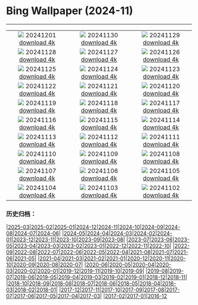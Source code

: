 # Bing Wallpaper (2024-11)
**************
| | | |
|:-:|:-:|:-:|
| ![](https://www.bing.com/th?id=OHR.KilchurnAutumn_FR-CA4166920204_1920x1080.jpg) 20241201 [download 4k](https://www.bing.com/th?id=OHR.KilchurnAutumn_FR-CA4166920204_UHD.jpg) | ![](https://www.bing.com/th?id=OHR.MtStMichel_FR-CA3710121218_1920x1080.jpg) 20241130 [download 4k](https://www.bing.com/th?id=OHR.MtStMichel_FR-CA3710121218_UHD.jpg) | ![](https://www.bing.com/th?id=OHR.AssiniboineTS_FR-CA9587536433_1920x1080.jpg) 20241129 [download 4k](https://www.bing.com/th?id=OHR.AssiniboineTS_FR-CA9587536433_UHD.jpg) |
| ![](https://www.bing.com/th?id=OHR.SemoisRiver_FR-CA9191574002_1920x1080.jpg) 20241128 [download 4k](https://www.bing.com/th?id=OHR.SemoisRiver_FR-CA9191574002_UHD.jpg) | ![](https://www.bing.com/th?id=OHR.TrulliGrove_FR-CA8975860465_1920x1080.jpg) 20241127 [download 4k](https://www.bing.com/th?id=OHR.TrulliGrove_FR-CA8975860465_UHD.jpg) | ![](https://www.bing.com/th?id=OHR.AmboseliGiraffes_FR-CA7584281914_1920x1080.jpg) 20241126 [download 4k](https://www.bing.com/th?id=OHR.AmboseliGiraffes_FR-CA7584281914_UHD.jpg) |
| ![](https://www.bing.com/th?id=OHR.SonomaCoast_FR-CA8588689365_1920x1080.jpg) 20241125 [download 4k](https://www.bing.com/th?id=OHR.SonomaCoast_FR-CA8588689365_UHD.jpg) | ![](https://www.bing.com/th?id=OHR.FibonacciAloe_FR-CA8173645848_1920x1080.jpg) 20241124 [download 4k](https://www.bing.com/th?id=OHR.FibonacciAloe_FR-CA8173645848_UHD.jpg) | ![](https://www.bing.com/th?id=OHR.ZafraCastle_FR-CA7635985017_1920x1080.jpg) 20241123 [download 4k](https://www.bing.com/th?id=OHR.ZafraCastle_FR-CA7635985017_UHD.jpg) |
| ![](https://www.bing.com/th?id=OHR.AspenTrees_FR-CA5793421150_1920x1080.jpg) 20241122 [download 4k](https://www.bing.com/th?id=OHR.AspenTrees_FR-CA5793421150_UHD.jpg) | ![](https://www.bing.com/th?id=OHR.BeyondSaype_FR-CA5362056492_1920x1080.jpg) 20241121 [download 4k](https://www.bing.com/th?id=OHR.BeyondSaype_FR-CA5362056492_UHD.jpg) | ![](https://www.bing.com/th?id=OHR.TasmansArch_FR-CA4703673291_1920x1080.jpg) 20241120 [download 4k](https://www.bing.com/th?id=OHR.TasmansArch_FR-CA4703673291_UHD.jpg) |
| ![](https://www.bing.com/th?id=OHR.PorthcawlLighthouse_FR-CA2947887858_1920x1080.jpg) 20241119 [download 4k](https://www.bing.com/th?id=OHR.PorthcawlLighthouse_FR-CA2947887858_UHD.jpg) | ![](https://www.bing.com/th?id=OHR.RedStag_FR-CA2767952011_1920x1080.jpg) 20241118 [download 4k](https://www.bing.com/th?id=OHR.RedStag_FR-CA2767952011_UHD.jpg) | ![](https://www.bing.com/th?id=OHR.FrieslandNetherlands_FR-CA2531468545_1920x1080.jpg) 20241117 [download 4k](https://www.bing.com/th?id=OHR.FrieslandNetherlands_FR-CA2531468545_UHD.jpg) |
| ![](https://www.bing.com/th?id=OHR.YiPengLanterns_FR-CA2324998357_1920x1080.jpg) 20241116 [download 4k](https://www.bing.com/th?id=OHR.YiPengLanterns_FR-CA2324998357_UHD.jpg) | ![](https://www.bing.com/th?id=OHR.ManarolaItaly_FR-CA2770338170_1920x1080.jpg) 20241115 [download 4k](https://www.bing.com/th?id=OHR.ManarolaItaly_FR-CA2770338170_UHD.jpg) | ![](https://www.bing.com/th?id=OHR.KelpForest_FR-CA2577806446_1920x1080.jpg) 20241114 [download 4k](https://www.bing.com/th?id=OHR.KelpForest_FR-CA2577806446_UHD.jpg) |
| ![](https://www.bing.com/th?id=OHR.CoveArch_FR-CA2004655005_1920x1080.jpg) 20241113 [download 4k](https://www.bing.com/th?id=OHR.CoveArch_FR-CA2004655005_UHD.jpg) | ![](https://www.bing.com/th?id=OHR.Banff24_FR-CA1813240291_1920x1080.jpg) 20241112 [download 4k](https://www.bing.com/th?id=OHR.Banff24_FR-CA1813240291_UHD.jpg) | ![](https://www.bing.com/th?id=OHR.YucatanFlamingos_FR-CA1216205304_1920x1080.jpg) 20241111 [download 4k](https://www.bing.com/th?id=OHR.YucatanFlamingos_FR-CA1216205304_UHD.jpg) |
| ![](https://www.bing.com/th?id=OHR.MoroccoMilkyWay_FR-CA0944585809_1920x1080.jpg) 20241110 [download 4k](https://www.bing.com/th?id=OHR.MoroccoMilkyWay_FR-CA0944585809_UHD.jpg) | ![](https://www.bing.com/th?id=OHR.GlacialRivers_FR-CA0752665612_1920x1080.jpg) 20241109 [download 4k](https://www.bing.com/th?id=OHR.GlacialRivers_FR-CA0752665612_UHD.jpg) | ![](https://www.bing.com/th?id=OHR.CanadaWolves_FR-CA0494556833_1920x1080.jpg) 20241108 [download 4k](https://www.bing.com/th?id=OHR.CanadaWolves_FR-CA0494556833_UHD.jpg) |
| ![](https://www.bing.com/th?id=OHR.ShiShiBeach_FR-CA9456455618_1920x1080.jpg) 20241107 [download 4k](https://www.bing.com/th?id=OHR.ShiShiBeach_FR-CA9456455618_UHD.jpg) | ![](https://www.bing.com/th?id=OHR.LencoisMaranhao_FR-CA9225991831_1920x1080.jpg) 20241106 [download 4k](https://www.bing.com/th?id=OHR.LencoisMaranhao_FR-CA9225991831_UHD.jpg) | ![](https://www.bing.com/th?id=OHR.CumbriaAutumn_FR-CA8087428882_1920x1080.jpg) 20241105 [download 4k](https://www.bing.com/th?id=OHR.CumbriaAutumn_FR-CA8087428882_UHD.jpg) |
| ![](https://www.bing.com/th?id=OHR.YucatanBiosphere_FR-CA7861757179_1920x1080.jpg) 20241104 [download 4k](https://www.bing.com/th?id=OHR.YucatanBiosphere_FR-CA7861757179_UHD.jpg) | ![](https://www.bing.com/th?id=OHR.BisonYellowstone_FR-CA7570080999_1920x1080.jpg) 20241103 [download 4k](https://www.bing.com/th?id=OHR.BisonYellowstone_FR-CA7570080999_UHD.jpg) | ![](https://www.bing.com/th?id=OHR.VineyardsBlackForestFall_FR-CA7375208375_1920x1080.jpg) 20241102 [download 4k](https://www.bing.com/th?id=OHR.VineyardsBlackForestFall_FR-CA7375208375_UHD.jpg) |

### 历史归档：

|[2025-03](/../2025-03/2025-03.md)|[2025-02](/../2025-02/2025-02.md)|[2025-01](/../2025-01/2025-01.md)|[2024-12](/../2024-12/2024-12.md)|[2024-11](/2024-11.md)|[2024-10](/../2024-10/2024-10.md)|[2024-09](/../2024-09/2024-09.md)|[2024-08](/../2024-08/2024-08.md)|[2024-07](/../2024-07/2024-07.md)|[2024-06](/../2024-06/2024-06.md)|
|[2024-05](/../2024-05/2024-05.md)|[2024-04](/../2024-04/2024-04.md)|[2024-03](/../2024-03/2024-03.md)|[2024-02](/../2024-02/2024-02.md)|[2024-01](/../2024-01/2024-01.md)|[2023-12](/../2023-12/2023-12.md)|[2023-11](/../2023-11/2023-11.md)|[2023-10](/../2023-10/2023-10.md)|[2023-09](/../2023-09/2023-09.md)|[2023-08](/../2023-08/2023-08.md)|
|[2023-07](/../2023-07/2023-07.md)|[2023-06](/../2023-06/2023-06.md)|[2023-05](/../2023-05/2023-05.md)|[2023-04](/../2023-04/2023-04.md)|[2023-03](/../2023-03/2023-03.md)|[2023-02](/../2023-02/2023-02.md)|[2023-01](/../2023-01/2023-01.md)|[2022-12](/../2022-12/2022-12.md)|[2022-11](/../2022-11/2022-11.md)|[2022-10](/../2022-10/2022-10.md)|
|[2022-09](/../2022-09/2022-09.md)|[2022-08](/../2022-08/2022-08.md)|[2022-07](/../2022-07/2022-07.md)|[2022-06](/../2022-06/2022-06.md)|[2022-05](/../2022-05/2022-05.md)|[2022-04](/../2022-04/2022-04.md)|[2021-08](/../2021-08/2021-08.md)|[2021-07](/../2021-07/2021-07.md)|[2021-06](/../2021-06/2021-06.md)|[2021-05](/../2021-05/2021-05.md)|
|[2021-04](/../2021-04/2021-04.md)|[2021-03](/../2021-03/2021-03.md)|[2021-02](/../2021-02/2021-02.md)|[2021-01](/../2021-01/2021-01.md)|[2020-12](/../2020-12/2020-12.md)|[2020-11](/../2020-11/2020-11.md)|[2020-10](/../2020-10/2020-10.md)|[2020-09](/../2020-09/2020-09.md)|[2020-08](/../2020-08/2020-08.md)|[2020-07](/../2020-07/2020-07.md)|
|[2020-06](/../2020-06/2020-06.md)|[2020-05](/../2020-05/2020-05.md)|[2020-04](/../2020-04/2020-04.md)|[2020-03](/../2020-03/2020-03.md)|[2020-02](/../2020-02/2020-02.md)|[2020-01](/../2020-01/2020-01.md)|[2019-12](/../2019-12/2019-12.md)|[2019-11](/../2019-11/2019-11.md)|[2019-10](/../2019-10/2019-10.md)|[2019-09](/../2019-09/2019-09.md)|
|[2019-08](/../2019-08/2019-08.md)|[2019-07](/../2019-07/2019-07.md)|[2019-06](/../2019-06/2019-06.md)|[2019-05](/../2019-05/2019-05.md)|[2019-04](/../2019-04/2019-04.md)|[2019-03](/../2019-03/2019-03.md)|[2019-02](/../2019-02/2019-02.md)|[2019-01](/../2019-01/2019-01.md)|[2018-12](/../2018-12/2018-12.md)|[2018-11](/../2018-11/2018-11.md)|
|[2018-10](/../2018-10/2018-10.md)|[2018-09](/../2018-09/2018-09.md)|[2018-08](/../2018-08/2018-08.md)|[2018-07](/../2018-07/2018-07.md)|[2018-06](/../2018-06/2018-06.md)|[2018-05](/../2018-05/2018-05.md)|[2018-04](/../2018-04/2018-04.md)|[2018-03](/../2018-03/2018-03.md)|[2018-02](/../2018-02/2018-02.md)|[2018-01](/../2018-01/2018-01.md)|
|[2017-12](/../2017-12/2017-12.md)|[2017-11](/../2017-11/2017-11.md)|[2017-10](/../2017-10/2017-10.md)|[2017-09](/../2017-09/2017-09.md)|[2017-08](/../2017-08/2017-08.md)|[2017-07](/../2017-07/2017-07.md)|[2017-06](/../2017-06/2017-06.md)|[2017-05](/../2017-05/2017-05.md)|[2017-04](/../2017-04/2017-04.md)|[2017-03](/../2017-03/2017-03.md)|
|[2017-02](/../2017-02/2017-02.md)|[2017-01](/../2017-01/2017-01.md)|[2016-12](/../2016-12/2016-12.md)
